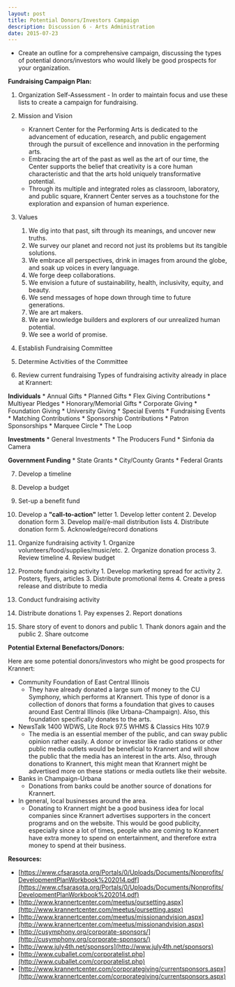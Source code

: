 ```yaml
---
layout: post
title: Potential Donors/Investors Campaign
description: Discussion 6 - Arts Administration
date: 2015-07-23
---
```


* Create an outline for a comprehensive campaign, discussing the types of potential donors/investors who would likely be good prospects for your organization.

<!--more-->

**Fundraising Campaign Plan:**
1.  Organization Self-Assessment - In order to maintain focus and use these lists to create a campaign for fundraising.

2.  Mission and Vision

    * Krannert Center for the Performing Arts is dedicated to the advancement of education, research, and public engagement through the pursuit of excellence and innovation in the performing arts.
    * Embracing the art of the past as well as the art of our time, the Center supports the belief that creativity is a core human characteristic and that the arts hold uniquely transformative potential.
    * Through its multiple and integrated roles as classroom, laboratory, and public square, Krannert Center serves as a touchstone for the exploration and expansion of human experience.

3.  Values
    1. We dig into that past, sift through its meanings, and uncover new truths.
    2. We survey our planet and record not just its problems but its tangible solutions.
    3. We embrace all perspectives, drink in images from around the globe, and soak up voices in every language.
    4. We forge deep collaborations.
    5. We envision a future of sustainability, health, inclusivity, equity, and beauty.
    6. We send messages of hope down through time to future generations.
    7. We are art makers.
    8. We are knowledge builders and explorers of our unrealized human potential.
    9. We see a world of promise.

4.  Establish Fundraising Committee

5.  Determine Activities of the Committee

6.  Review current fundraising
   Types of fundraising activity already in place at Krannert:

   **Individuals**
      * Annual Gifts
      * Planned Gifts
      * Flex Giving Contributions
      * Multiyear Pledges
      * Honorary/Memorial Gifts
      * Corporate Giving
      * Foundation Giving
      * University Giving
      * Special Events
      * Fundraising Events
      * Matching Contributions
      * Sponsorship Contributions
      * Patron Sponsorships
      * Marquee Circle
      * The Loop
      
   **Investments**
      * General Investments
      * The Producers Fund
      * Sinfonia da Camera
   
   **Government Funding**
      * State Grants
      * City/County Grants
      * Federal Grants

7.  Develop a timeline

8.  Develop a budget

9.  Set-up a benefit fund

10.  Develop a **"call-to-action"** letter
    1.  Develop letter content
    2.  Develop donation form
    3.  Develop mail/e-mail distribution lists
    4.  Distribute donation form
    5.  Acknowledge/record donations

11.  Organize fundraising activity
    1.  Organize volunteers/food/supplies/music/etc.
    2.  Organize donation process
    3.  Review timeline
    4.  Review budget

12.  Promote fundraising activity
    1.  Develop marketing spread for activity
    2.  Posters, flyers, articles
    3.  Distribute promotional items
    4.  Create a press release and distribute to media

13.  Conduct fundraising activity

14.  Distribute donations
    1.  Pay expenses
    2.  Report donations

15.  Share story of event to donors and public
    1.  Thank donors again and the public
    2.  Share outcome

**Potential External Benefactors/Donors:**

Here are some potential donors/investors who might be good prospects for Krannert:
* Community Foundation of East Central Illinois
   * They have already donated a large sum of money to the CU Symphony, which performs at Krannert. This type of donor is a collection of donors that forms a foundation that gives to causes around East Central Illinois (like Urbana-Champaign). Also, this foundation specifically donates to the arts.
* NewsTalk 1400 WDWS, Lite Rock 97.5 WHMS & Classics Hits 107.9
   * The media is an essential member of the public, and can sway public opinion rather easily. A donor or investor like radio stations or other public media outlets would be beneficial to Krannert and will show the public that the media has an interest in the arts. Also, through donations to Krannert, this might mean that Krannert might be advertised more on these stations or media outlets like their website.
* Banks in Champaign-Urbana
   * Donations from banks could be another source of donations for Krannert.
* In general, local businesses around the area.
   * Donating to Krannert might be a good business idea for local companies since Krannert advertises supporters in the concert programs and on the website. This would be good publicity, especially since a lot of times, people who are coming to Krannert have extra money to spend on entertainment, and therefore extra money to spend at their business.

**Resources:**

*   [https://www.cfsarasota.org/Portals/0/Uploads/Documents/Nonprofits/DevelopmentPlanWorkbook%202014.pdf](https://www.cfsarasota.org/Portals/0/Uploads/Documents/Nonprofits/DevelopmentPlanWorkbook%202014.pdf)
*   [http://www.krannertcenter.com/meetus/oursetting.aspx](http://www.krannertcenter.com/meetus/oursetting.aspx)
*   [http://www.krannertcenter.com/meetus/missionandvision.aspx](http://www.krannertcenter.com/meetus/missionandvision.aspx)
*   [http://cusymphony.org/corporate-sponsors/](http://cusymphony.org/corporate-sponsors/)
*   [http://www.july4th.net/sponsors](http://www.july4th.net/sponsors)
*   [http://www.cuballet.com/corporatelist.php](http://www.cuballet.com/corporatelist.php)
*   [http://www.krannertcenter.com/corporategiving/currentsponsors.aspx](http://www.krannertcenter.com/corporategiving/currentsponsors.aspx)
